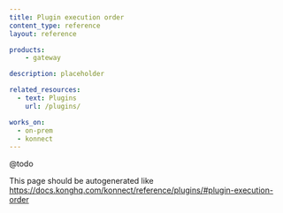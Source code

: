 ```yaml
---
title: Plugin execution order
content_type: reference
layout: reference

products:
    - gateway

description: placeholder

related_resources:
  - text: Plugins
    url: /plugins/

works_on:
  - on-prem
  - konnect
---
```


@todo

This page should be autogenerated like https://docs.konghq.com/konnect/reference/plugins/#plugin-execution-order